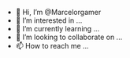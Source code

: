 - 👋 Hi, I’m @Marcelorgamer
- 👀 I’m interested in ...
- 🌱 I’m currently learning ...
- 💞️ I’m looking to collaborate on ...
- 📫 How to reach me ...

<!---
Marcelorgamer/Marcelorgamer is a ✨ special ✨ repository because its `README.md` (this file) appears on your GitHub profile.
You can click the Preview link to take a look at your changes.
--->

